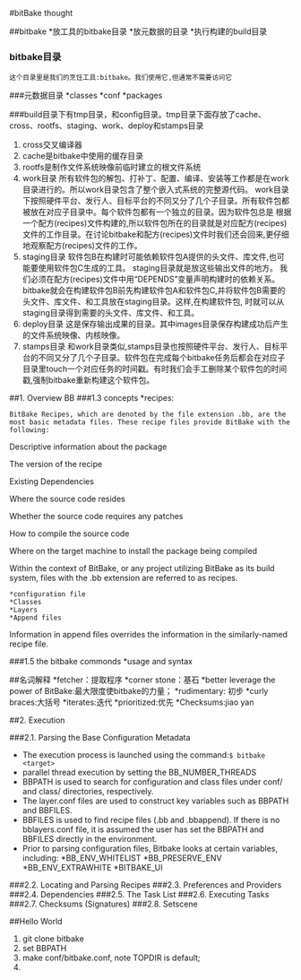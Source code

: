 #bitBake thought

##bitbake 
	*放工具的bitbake目录
	*放元数据的目录
	*执行构建的build目录

### bitbake目录
	这个目录里是我们的烹饪工具:bitbake。我们使用它,但通常不需要访问它
###元数据目录
	*classes
	*conf
	*packages

###build目录下有tmp目录，和config目录。tmp目录下面存放了cache、cross、rootfs、staging、work、deploy和stamps目录
1. cross交叉编译器
1. cache是bitbake中使用的缓存目录
1. rootfs是制作文件系统映像前临时建立的根文件系统
1. work目录
	所有软件包的解包、打补丁、配置、编译、安装等工作都是在work目录进行的。所以work目录包含了整个嵌入式系统的完整源代码。
	work目录下按照硬件平台、发行人、目标平台的不同又分了几个子目录。所有软件包都被放在对应子目录中。每个软件包都有一个独立的目录。因为软件包总是 根据一个配方(recipes)文件构建的,所以软件包所在的目录就是对应配方(recipes)文件的工作目录。在讨论bitbake和配方(recipes)文件时我们还会回来,更仔细地观察配方(recipes)文件的工作。
1. staging目录
	软件包B在构建时可能依赖软件包A提供的头文件、库文件,也可能要使用软件包C生成的工具。 staging目录就是放这些输出文件的地方。
	我们必须在配方(recipes)文件中用“DEPENDS”变量声明构建时的依赖关系。bitbake就会在构建软件包B前先构建软件包A和软件包C,并将软件包B需要的头文件、库文件、和工具放在staging目录。这样,在构建软件包, 时就可以从staging目录得到需要的头文件、库文件、和工具。
1. deploy目录
	这是保存输出成果的目录。其中images目录保存构建成功后产生的文件系统映像、内核映像。
1. stamps目录
	和work目录类似,stamps目录也按照硬件平台、发行人、目标平台的不同又分了几个子目录。软件包在完成每个bitbake任务后都会在对应子目录里touch一个对应任务的时间戳。有时我们会手工删除某个软件包的时间戳,强制bitbake重新构建这个软件包。
	
	
##1. Overview BB
###1.3 concepts
	*recipes:

	BitBake Recipes, which are denoted by the file extension .bb, are the most basic metadata files. These recipe files provide BitBake with the following:

Descriptive information about the package

The version of the recipe

Existing Dependencies

Where the source code resides

Whether the source code requires any patches

How to compile the source code

Where on the target machine to install the package being compiled

Within the context of BitBake, or any project utilizing BitBake as its build system, files with the .bb extension are referred to as recipes.


	*configuration file
	*Classes
	*Layers
	*Append files
Information in append files overrides the information in the similarly-named recipe file.

###1.5 the bitbake commonds
	*usage and syntax
		
	


##名词解释
*fetcher：提取程序
*corner stone：基石
*better leverage the power of BitBake:最大限度使bitbake的力量；
*rudimentary: 初步
*curly braces:大括号
*iterates:迭代
*prioritized:优先
*Checksums:jiao yan


##2. Execution

###2.1. Parsing the Base Configuration Metadata

* The execution process is launched using the command:`$ bitbake <target>`
* parallel thread execution by setting the BB_NUMBER_THREADS
* BBPATH is used to search for configuration and class files under conf/ and class/ directories, respectively. 
* The layer.conf files are used to construct key variables such as BBPATH and BBFILES. 
* BBFILES is used to find recipe files (.bb and .bbappend). If there is no bblayers.conf file, it is assumed the user has set the BBPATH and BBFILES directly in the environment.
* Prior to parsing configuration files, Bitbake looks at certain variables, including:
	*BB_ENV_WHITELIST
	*BB_PRESERVE_ENV
	*BB_ENV_EXTRAWHITE
	*BITBAKE_UI



###2.2. Locating and Parsing Recipes
###2.3. Preferences and Providers
###2.4. Dependencies
###2.5. The Task List
###2.6. Executing Tasks
###2.7. Checksums (Signatures)
###2.8. Setscene

##Hello World
1. git clone bitbake
1. set BBPATH
1. make conf/bitbake.conf, note TOPDIR is default;
1. 


